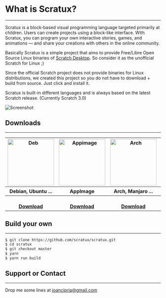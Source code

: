 # What is Scratux?
* * *

Scratux is a block-based visual programming language targeted primarily at children. Users can create projects using a block-like interface. With Scratux, you can program your own interactive stories, games, and animations — and share your creations with others in the online community.

Basically Scratux is a simple project that aims to provide Free/Libre Open Source Linux binaries of [Scratch Desktop](https://scratch.mit.edu/download). So consider it as the unofficial Scratch for Linux ;)

Since the official Scratch project does not provide binaries for Linux distributions, we created this project so you do not have to download + build from source. Just click and install it.

Scratux is built-in different languages and is always based on the latest Scratch release. (Currently Scratch 3.0)

![Screenshot](https://scratux.github.io/assets/images/screenshot.png)

## Downloads
* * *
<table style="border: none;">
  <tr>
    <th><img src="https://scratux.github.io/assets/images/deb.png" alt="Deb" title="Download .deb" width="150" /></th>
    <th><img src="https://scratux.github.io/assets/images/appimage.png" alt="Appimage" title="Download AppImage"
        width="150" /></th>
    <th><img src="https://scratux.github.io/assets/images/arch.png" alt="Arch" title="Download Arch" width="150" /></th>
    <th><img src="https://scratux.github.io/assets/images/snap.png" alt="Snap" title="Download Snap" width="150" /></th>
  </tr>
  <tr>
    <th>Debian, Ubuntu ...</th>
    <th>AppImage</th>
    <th>Arch, Manjaro ...</th>
    <th>Snap</th>
  </tr>
  <tr>
    <th><a href="{{ site.github.deb_url }}"><br>Download</a></th>
    <th><a href="{{ site.github.appimage_url }}"><br>Download</a></th>
    <th><a href="{{ site.github.arch_url }}"><br>Download</a></th>
    <th><br>Coming soon</th>
  </tr>

</table>

## Build your own
* * *

```sh
$ git clone https://github.com/scratux/scratux.git
$ cd scratux
$ git checkout master
$ yarn
$ yarn run build
```

## Support or Contact
* * *
Drop me some lines at <a href = "mailto: joancipria@gmail.com">joancipria@gmail.com</a>
